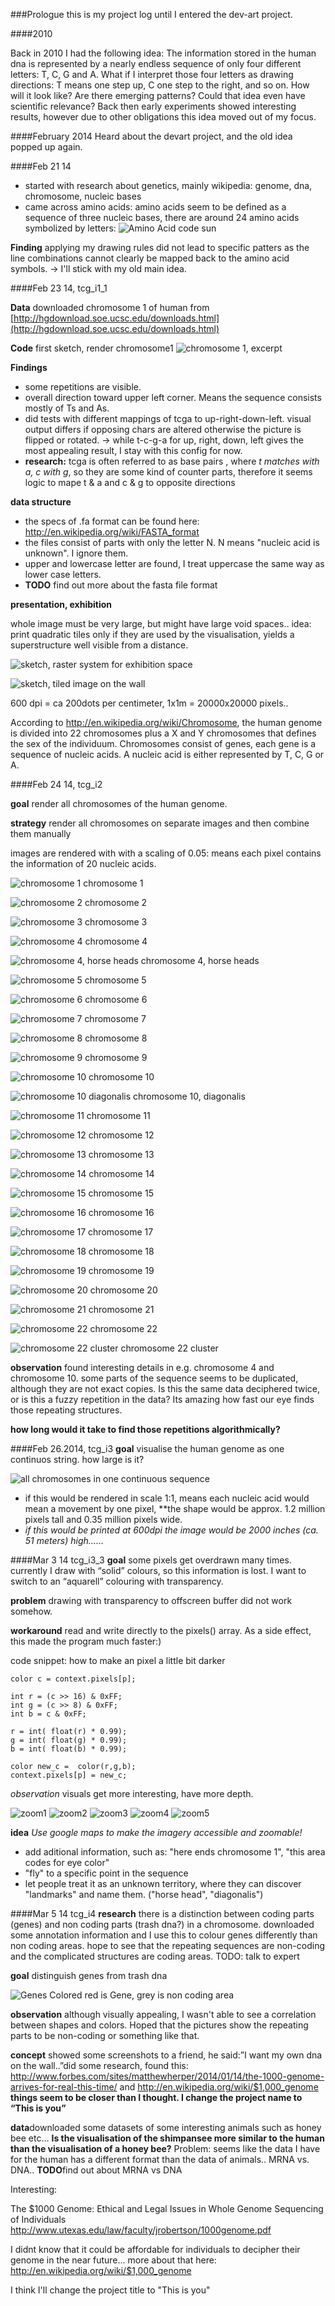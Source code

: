 ###Prologue
this is my project log until I entered the dev-art project.

####2010

Back in 2010 I had the following idea:
The information stored in the human dna is represented by a nearly endless sequence of only four different letters: T, C, G and A. What if I interpret those four letters as drawing directions: T means one step up, C one step to the right, and so on. How will it look like? Are there emerging patterns? Could that idea even have scientific relevance?
Back then early experiments showed interesting results, however due to other obligations this idea moved out of my focus.

####February 2014
Heard about the devart project, and the old idea popped up again.

####Feb 21 14
+ started with research about genetics, mainly wikipedia: genome, dna, chromosome, nucleic bases
+ came across amino acids: amino acids seem to be defined as a sequence of three nucleic bases, there are around 24 amino acids symbolized by letters:
![Amino Acid code sun](http://upload.wikimedia.org/wikipedia/commons/7/70/Aminoacids_table.svg "Amino Acid code sun")

**Finding** applying my drawing rules did not lead to specific patters as the line combinations cannot clearly be mapped back to the amino acid symbols. -> I'll stick with my old main idea.

####Feb 23 14, tcg_i1_1

**Data** downloaded chromosome 1 of human from [http://hgdownload.soe.ucsc.edu/downloads.html](http://hgdownload.soe.ucsc.edu/downloads.html)

**Code** first sketch, render chromosome1
![chromosome 1, excerpt](../images/2014224_0.41chr1.jpg "chromosome 1, excerpt")

**Findings** 
+ some repetitions are visible. 
+ overall direction toward upper left corner. Means the sequence consists mostly of Ts and As.
+ did tests with different mappings of tcga to up-right-down-left. visual output differs if opposing chars are altered otherwise the picture is flipped or rotated.
-> while t-c-g-a  for up, right, down, left gives the most appealing result,  I stay with this config for now.
+ **research:** tcga is often referred to as base pairs , where *t matches with a, c with g*, so they are some kind of counter parts, therefore it seems logic to mape t & a and c & g  to opposite directions 

**data structure** 

+ the specs of .fa format can be found here: http://en.wikipedia.org/wiki/FASTA_format
+ the files consist of parts with only the letter N. N means "nucleic acid is unknown".  I ignore them.
+ upper and lowercase letter are found, I treat uppercase the same way as lower case letters. 
+ **TODO** find out more about the fasta file format


**presentation, exhibition**

whole image must be very large, but might have large void spaces..
idea: print quadratic tiles only if they are used by the visualisation, yields a superstructure well visible from a distance.

![sketch, raster system for exhibition space](../images/sketch1.jpg "sketch, raster system for exhibition space")

![sketch, tiled image on the wall](../images/sketch2.jpg "sketch, tiled image on the wall")

600 dpi = ca 200dots per centimeter, 1x1m = 20000x20000 pixels.. 


According to http://en.wikipedia.org/wiki/Chromosome, the human genome is divided into 22 chromosomes plus a X and Y chromosomes that defines the sex of the individuum. Chromosomes consist of genes, each gene is a sequence of nucleic acids. A nucleic acid is either represented by T, C, G or A.

####Feb 24 14, tcg_i2

**goal** render all chromosomes of the human genome. 

**strategy** render all chromosomes on separate images and then combine them manually

images are rendered with with a scaling of 0.05: means each pixel contains the information of 20 nucleic acids.

![chromosome 1](../images/chrom_tcg_i2/chr1.png "chromosome 1")
chromosome 1

![chromosome 2](../images/chrom_tcg_i2/chr2.png "chromosome 2")
chromosome 2

![chromosome 3](../images/chrom_tcg_i2/chr3.png "chromosome 3")
chromosome 3

![chromosome 4](../images/chrom_tcg_i2/chr4.png "chromosome 4")
chromosome 4

![chromosome 4, horse heads](../images/chrom_tcg_i2/chr4_detail.png "chromosome 4, horse heads")
chromosome 4, horse heads

![chromosome 5](../images/chrom_tcg_i2/chr5.png "chromosome 5")
chromosome 5

![chromosome 6](../images/chrom_tcg_i2/chr6.png "chromosome 6")
chromosome 6

![chromosome 7](../images/chrom_tcg_i2/chr7.png "chromosome 7")
chromosome 7

![chromosome 8](../images/chrom_tcg_i2/chr8.png "chromosome 8")
chromosome 8

![chromosome 9](../images/chrom_tcg_i2/chr9.png "chromosome 9")
chromosome 9

![chromosome 10](../images/chrom_tcg_i2/chr10.png "chromosome 10")
chromosome 10

![chromosome 10 diagonalis](../images/chrom_tcg_i2/chr10_detail.png "chromosome 10 diagonalis")
chromosome 10, diagonalis

![chromosome 11](../images/chrom_tcg_i2/chr11.png "chromosome 11")
chromosome 11

![chromosome 12](../images/chrom_tcg_i2/chr12.png "chromosome 12")
chromosome 12

![chromosome 13](../images/chrom_tcg_i2/chr13.png "chromosome 13")
chromosome 13

![chromosome 14](../images/chrom_tcg_i2/chr14.png "chromosome 14")
chromosome 14

![chromosome 15](../images/chrom_tcg_i2/chr15.png "chromosome 15")
chromosome 15

![chromosome 16](../images/chrom_tcg_i2/chr16.png "chromosome 16")
chromosome 16

![chromosome 17](../images/chrom_tcg_i2/chr17.png "chromosome 17")
chromosome 17

![chromosome 18](../images/chrom_tcg_i2/chr18.png "chromosome 18")
chromosome 18

![chromosome 19](../images/chrom_tcg_i2/chr19.png "chromosome 19")
chromosome 19

![chromosome 20](../images/chrom_tcg_i2/chr20.png "chromosome 20")
chromosome 20

![chromosome 21](../images/chrom_tcg_i2/chr21.png "chromosome 21")
chromosome 21

![chromosome 22](../images/chrom_tcg_i2/chr22.png "chromosome 22")
chromosome 22

![chromosome 22 cluster](../images/chrom_tcg_i2/chr22_details.png "chromosome 22 cluster")
chromosome 22 cluster

**observation** found interesting details in e.g. chromosome 4 and chromosome 10. some parts of the sequence seems to be duplicated, although they are not exact copies. Is this the same data deciphered twice, or is this a fuzzy repetition in the data? Its amazing how fast our eye finds those repeating structures. 

**how long would it take to find those repetitions algorithmically?**

####Feb 26.2014, tcg_i3
**goal** visualise the  human genome as one continuos string. how large is it?

![all chromosomes in one continuous sequence](../images/whole_genome.png "all chromosomes in one continuous sequence")

+ if this would be rendered in scale 1:1, means each nucleic acid would mean a movement by one pixel, **the shape would be approx. 1.2 million pixels tall and 0.35 million pixels wide.
+ *if this would be printed at 600dpi the image would be 2000 inches (ca. 51 meters) high......* 

####Mar 3 14 tcg_i3_3
**goal** some pixels get overdrawn many times. currently I draw with “solid” colours, so this information is lost. I want to switch to an “aquarell” colouring with transparency.

**problem** drawing with transparency to offscreen buffer did not work somehow.

**workaround** read and write directly to the pixels() array. As a side effect, this made the program much faster:)

code snippet: how to make an pixel a little bit darker
```
color c = context.pixels[p];

int r = (c >> 16) & 0xFF;  
int g = (c >> 8) & 0xFF;   
int b = c & 0xFF;  

r = int( float(r) * 0.99);
g = int( float(g) * 0.99);
b = int( float(b) * 0.99);

color new_c =  color(r,g,b); 
context.pixels[p] = new_c;
```
*observation* visuals get more interesting, have more depth.

![zoom1](../images/zoom1.png "zoom1")
![zoom2](../images/zoom2.png "zoom2")
![zoom3](../images/zoom3.png "zoom3")
![zoom4](../images/zoom4.png "zoom4")
![zoom5](../images/zoom5.png "zoom5")

**idea** *Use google maps to make the imagery accessible and zoomable!*
+ add aditional information, such as: "here ends chromosome 1", "this area codes for eye color"
+ "fly" to a specific point in the sequence
+ let people treat it as an unknown territory, where they can discover "landmarks" and name them. ("horse head", "diagonalis")


####Mar 5 14 tcg_i4
**research** there is a distinction between coding parts (genes) and non coding parts (trash dna?) in a chromosome. downloaded some annotation information and I use this to colour genes differently than non coding areas. hope to see that the repeating sequences are non-coding and the complicated structures are coding areas. 
TODO: talk to expert

**goal** distinguish genes from trash dna

![Genes Colored](../images/coloredGenes.png "Genes Colored")
red is Gene, grey is non coding area

**observation** although visually appealing, I wasn't able to see a correlation between shapes and colors. Hoped that the pictures show the repeating parts to be non-coding or something like that.



**concept** showed some screenshots to a friend, he said:”I want my own dna on the wall..”did some research, found this: 
http://www.forbes.com/sites/matthewherper/2014/01/14/the-1000-genome-arrives-for-real-this-time/ and http://en.wikipedia.org/wiki/$1,000_genome
**things seem to be closer than I thought. I change the project name to “This is you”**








**data**downloaded some datasets of some interesting  animals such as honey bee  etc… 
**Is the visualisation of the shimpansee more similar to the human than the visualisation of a honey bee?**
Problem: seems like the data I have for the human has a different format than the data of animals.. MRNA vs. DNA.. 
**TODO**find out about MRNA vs DNA









Interesting:

The $1000 Genome: Ethical and Legal Issues in Whole Genome Sequencing of Individuals 
http://www.utexas.edu/law/faculty/jrobertson/1000genome.pdf

I didnt know that it could be affordable for individuals to decipher their genome in the near future...
more about that here: http://en.wikipedia.org/wiki/$1,000_genome

I think I'll change the project title to "This is you" 

